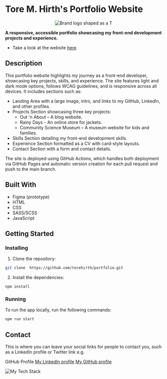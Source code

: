 # Tore M. Hirth's Portfolio Website

<p align="center"><img src="https://github.com/user-attachments/assets/e2d941bb-6c1a-42df-bd75-bca7cbff2bbe" alt="Brand logo shaped as a T" /></p>

**A responsive, accessible portfolio showcasing my front-end development projects and experience.**

* Take a look at the website [here](https://torehirth.no/)

## Description

This portfolio website highlights my journey as a front-end developer, showcasing key projects, skills, and experience. The site features light and dark mode options, follows WCAG guidelines, and is responsive across all devices. It includes sections such as:

- Landing Area with a large image, intro, and links to my GitHub, LinkedIn, and other profiles.
- Projects Section showcasing three key projects:
    - Out 'n About – A blog website.
    - Rainy Days – An online store for jackets.
    - Community Science Museum – A museum website for kids and families.
- Skills Section detailing my front-end development skills.
- Experience Section formatted as a CV with card-style layouts.
- Contact Section with a form and contact details.

The site is deployed using GitHub Actions, which handles both deployment via GitHub Pages and automatic version creation for each pull request and push to the main branch.

## Built With

- Figma (prototype)
- HTML
- CSS
- SASS/SCSS
- JavaScript

## Getting Started

### Installing

1. Clone the repository:

```bash
git clone  https://github.com/torehirth/portfolio.git
```

2. Install the dependencies:

```
npm install
```

### Running

To run the app locally, run the following commands:

```bash
npm run start
```


## Contact

This is where you can leave your social links for people to contact you, such as a LinkedIn profile or Twitter link e.g.

GitHub Profile
[My LinkedIn profile](https://www.linkedin.com/in/torehirth)
[My GitHub profile](https://github.com/Torehirth)

<p align="left" ><img src="https://github-readme-tech-stack.vercel.app/api/cards?lineCount=1&width=900&bg=%230D1117&badge=%23161B22&border=%2321262D&titleColor=%2358A6FF&line1=git%2CGit%2C40F8FF%3Bgithub%2CGitHub%2C40F8FF%3Bvisualstudiocode%2CVS+Code%2C40F8FF%3Bfigma%2CFigma%2C40F8FF%3Bhtml5%2CHTML%2C40F8FF%3Bcss3%2CCSS%2C40F8FF%3Bjavascript%2CJavaScript%2C40F8FF%3B%2C40F8FF%3Bsass%2CSASS%2C40F8FF%3B" alt="My Tech Stack" /> </p>

